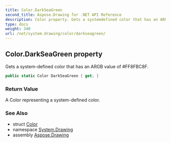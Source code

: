 ```yaml
---
title: Color.DarkSeaGreen
second_title: Aspose.Drawing for .NET API Reference
description: Color property. Gets a systemdefined color that has an ARGB value of FF8FBC8F
type: docs
weight: 340
url: /net/system.drawing/color/darkseagreen/
---
```

## Color.DarkSeaGreen property

Gets a system-defined color that has an ARGB value of #FF8FBC8F.

```csharp
public static Color DarkSeaGreen { get; }
```

### Return Value

A Color representing a system-defined color.

### See Also

* struct [Color](../)
* namespace [System.Drawing](../../color/)
* assembly [Aspose.Drawing](../../../)


